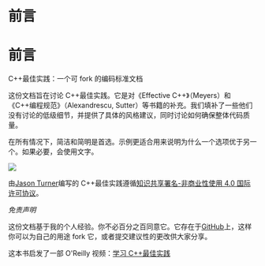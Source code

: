 # 前言

# 前言

C++最佳实践：一个可 fork 的编码标准文档

这份文档旨在讨论 C++最佳实践。它是对《Effective C++》（Meyers）和《C++编程规范》（Alexandrescu, Sutter）等书籍的补充。我们填补了一些他们没有讨论的低级细节，并提供了具体的风格建议，同时讨论如何确保整体代码质量。

在所有情况下，简洁和简明是首选。示例更适合用来说明为什么一个选项优于另一个。如果必要，会使用文字。

![](http://creativecommons.org/licenses/by-nc/4.0/)

由[Jason Turner](http://cppbestpractices.com)编写的 C++最佳实践遵循[知识共享署名-非商业性使用 4.0 国际许可协议](http://creativecommons.org/licenses/by-nc/4.0/)。

*免责声明*

这份文档基于我的个人经验。你不必百分之百同意它。它存在于[GitHub](https://github.com/lefticus/cppbestpractices)上，这样你可以为自己的用途 fork 它，或者提交建议性的更改供大家分享。

这本书启发了一部 O'Reilly 视频：[学习 C++最佳实践](http://shop.oreilly.com/product/0636920049814.do)
